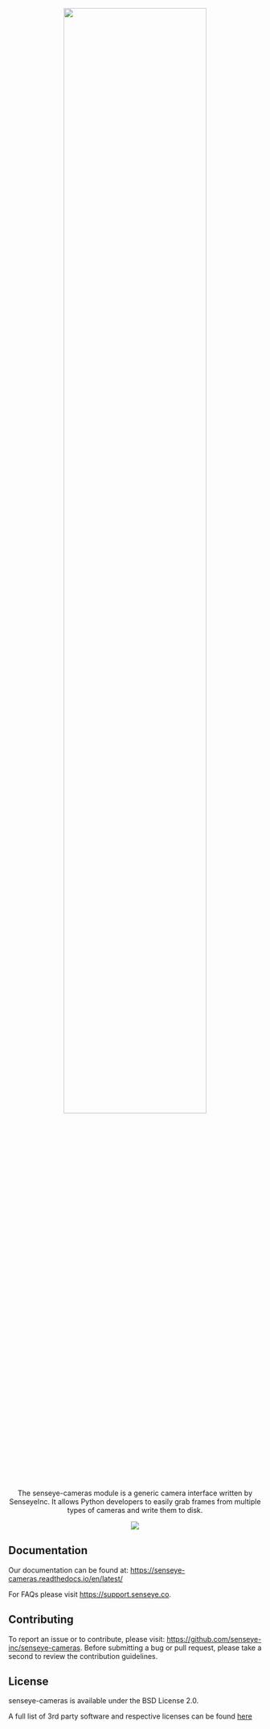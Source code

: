 <p align="center"> <img width="75%" height="75%" src="https://senseye.co/wp-content/uploads/2019/07/logo.svg"> </p>

<p align="center"> The senseye-cameras module is a generic camera interface written by SenseyeInc.  It allows Python developers to easily grab frames from multiple types of cameras and write them to disk. </p>

<p align="center"> <img src="https://img.shields.io/github/v/release/senseye-inc/senseye-cameras?label=release">

## Documentation

Our documentation can be found at: https://senseye-cameras.readthedocs.io/en/latest/

For FAQs please visit https://support.senseye.co.

## Contributing

To report an issue or to contribute, please visit: https://github.com/senseye-inc/senseye-cameras. Before submitting a bug or pull request, please take a second to review the contribution guidelines.

## License

senseye-cameras is available under the BSD License 2.0.

A full list of 3rd party software and respective licenses can be found [here](https://app.fossa.com/attribution/d4573b71-06a3-49fc-acfe-2302801a71b1)
